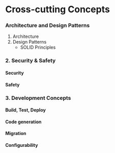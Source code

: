 # Cross-cutting Concepts

### Architecture and Design Patterns
  1. Architecture
  2. Design Patterns
     - SOLID Principles

### 2. Security & Safety
#### Security
#### Safety

### 3. Development Concepts
#### Build, Test, Deploy
#### Code generation
#### Migration
#### Configurability